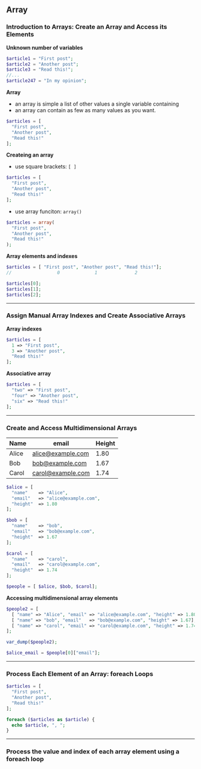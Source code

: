 ## Array

### Introduction to Arrays: Create an Array and Access its Elements

**Unknown number of variables**

```php
$article1 = "First post";
$article2 = "Another post";
$article3 = "Read this!";
//...
$article247 = "In my opinion";
```

**Array**

- an array is simple a list of other values a single variable containing
- an array can contain as few as many values as you want.



```php
$articles = [
  "First post",
  "Another post",
  "Read this!"
];
```

**Createing an array**

- use square brackets: `[ ]`

```php
$articles = [
  "First post",
  "Another post",
  "Read this!"
];
```

- use array funciton: `array()`

```php
$articles = array(
  "First post",
  "Another post",
  "Read this!"
);
```

**Array elements and indexes**
```php
$articles = [ "First post", "Another post", "Read this!"];
//                 0             1              2

$articles[0];
$articles[1];
$articles[2];

```

---

### Assign Manual Array Indexes and Create Associative Arrays

**Array indexes**
```php
$articles = [
  1 => "First post",
  3 => "Another post",
  "Read this!"
];
```

**Associative array**
```php
$articles = [
  "two" => "First post",
  "four" => "Another post",
  "six" => "Read this!"
];
```


---

### Create and Access Multidimensional Arrays

| Name  | email             | Height |
| ----- | ----------------- | ------ |
| Alice | alice@example.com | 1.80   |
| Bob   | bob@example.com   | 1.67   |
| Carol | carol@example.com | 1.74   |

```php
$alice = [
  "name"    => "Alice",
  "email"   => "alice@example.com",
  "height"  => 1.80
];

$bob = [
  "name"    => "bob",
  "email"   => "bob@example.com",
  "height"  => 1.67
];

$carol = [
  "name"    => "carol",
  "email"   => "carol@example.com",
  "height"  => 1.74
];

$people = [ $alice, $bob, $carol];
```

**Accessing multidimensional array elements**

```php
$people2 = [
  [ "name" => "Alice", "email" => "alice@example.com", "height" => 1.80 ],
  [ "name" => "bob", "email"   => "bob@example.com", "height" => 1.67],
  [ "name" => "carol", "email" => "carol@example.com", "height" => 1.74]
];

var_dump($people2);

$alice_email = $people[0]["email"];

```

---

### Process Each Element of an Array: foreach Loops

```php
$articles = [
  "First post",
  "Another post",
  "Read this!"
];

foreach ($articles as $article) {
  echo $article, ", ";
}
```


--- 

### Process the value and index of each array element using a foreach loop


